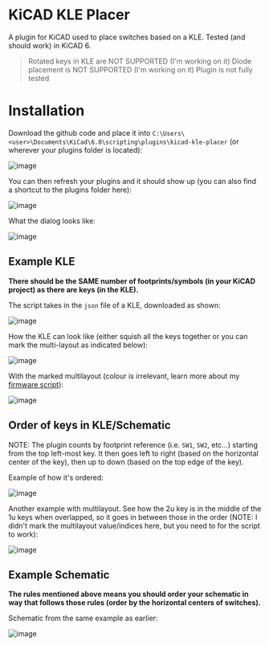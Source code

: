 # KiCAD KLE Placer
A plugin for KiCAD used to place switches based on a KLE. Tested (and should work) in KiCAD 6.

> Rotated keys in KLE are NOT SUPPORTED (I'm working on it)
> Diode placement is NOT SUPPORTED (I'm working on it)
> Plugin is not fully tested

# Installation
Download the github code and place it into `C:\Users\<user>\Documents\KiCad\6.0\scripting\plugins\kicad-kle-placer` (or wherever your plugins folder is located):

![image](https://user-images.githubusercontent.com/23428162/175076873-44e1a3c8-77f8-4e67-b2b9-29ffcd3559e7.png)

You can then refresh your plugins and it should show up (you can also find a shortcut to the plugins folder here):

![image](https://user-images.githubusercontent.com/23428162/175077103-d6da1715-4924-4cf6-aa6d-9c0848566184.png)

What the dialog looks like:

![image](https://user-images.githubusercontent.com/23428162/175072304-ee220f69-a435-49fd-82b6-745fc88c3ca1.png)

## Example KLE
**There should be the SAME number of footprints/symbols (in your KiCAD project) as there are keys (in the KLE).**

The script takes in the `json` file of a KLE, downloaded as shown:

![image](https://user-images.githubusercontent.com/23428162/168476867-7477de1c-a342-41e8-b515-0a1d21b097b8.png)

How the KLE can look like (either squish all the keys together or you can mark the multi-layout as indicated below):

![image](https://user-images.githubusercontent.com/23428162/175071359-8efe603d-4247-41ba-902d-a013f40f2fec.png)

With the marked multilayout (colour is irrelevant, learn more about my [firmware script](https://github.com/zykrah/firmware-scripts)):

![image](https://user-images.githubusercontent.com/23428162/175078367-db26a163-4054-4f3a-b31a-999e45c68390.png)

## Order of keys in KLE/Schematic
NOTE: The plugin counts by footprint reference (i.e. `SW1`, `SW2`, etc...) starting from the top left-most key. It then goes left to right (based on the horizontal center of the key), then up to down (based on the top edge of the key).

Example of how it's ordered:

![image](https://user-images.githubusercontent.com/23428162/175075883-9574b95c-706f-4cd3-a435-6e02f111af60.png)

Another example with multilayout. See how the 2u key is in the middle of the 1u keys when overlapped, so it goes in between those in the order (NOTE: I didn't mark the multilayout value/indices here, but you need to for the script to work):

![image](https://user-images.githubusercontent.com/23428162/175077847-c7cd4149-db20-4e18-9a28-31ee0bcc9925.png)

## Example Schematic

**The rules mentioned above means you should order your schematic in way that follows those rules (order by the horizontal centers of switches).**

Schematic from the same example as earlier:

![image](https://user-images.githubusercontent.com/23428162/175074701-5625581c-6e57-44ce-9565-85b540ad7a5f.png)
